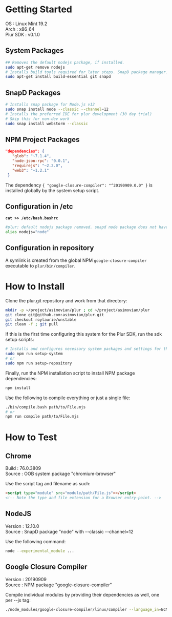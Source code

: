 Getting Started
===============

OS
: Linux Mint 19.2<br/>
Arch
: x86_64<br/>
Plur SDK
: v0.1.0

System Packages
---------------
~~~sh
## Removes the default nodejs package, if installed.
sudo apt-get remove nodejs
# Installs build tools required for later steps. SnapD package manager.
sudo apt-get install build-essential git snapd
~~~

SnapD Packages
--------------
```sh
# Installs snap package for Node.js v12
sudo snap install node --classic --channel=12
# Installs the preferred IDE for plur development (30 day trial)
# Skip this for non-dev work
sudo snap install webstorm --classic
```

NPM Project Packages
--------------------
 ```json
 "dependencies": {
    "glob": "~7.1.4",
    "node-json-rpc": "0.0.1",
    "requirejs": "~2.2.0",
    "web3": "~1.2.1"
  }
```

The dependency ```{ "google-closure-compiler": "^20190909.0.0" }``` is installed globally by the system setup script.

Configuration in /etc
---------------------

**```cat >> /etc/bash.bashrc```**
~~~sh
#plur: default nodejs package removed. snapd node package does not have an alias.
alias nodejs="node"
~~~

Configuration in repository
---------------------------

A symlink is created from the global NPM ```google-closure-compiler``` executable to ```plur/bin/compiler```.

How to Install
==============

Clone the plur.git repository and work from that directory:
```sh
mkdir -p ~/project/asimovian/plur ; cd ~/project/asimovian/plur
git clone git@github.com:asimovian/plur.git
git checkout roylaurie/unstable
git clean -f ; git pull
```
If this is the first time configuring this system for the Plur SDK, run the sdk setup scripts:
~~~sh
# Installs and configures necessary system packages and settings for the SDK
sudo npm run setup-system
# or
sudo npm run setup-repository
~~~


Finally, run the NPM installation script to install NPM package dependencies:
```sh
npm install
```

Use the following to compile everything or just a single file:
```sh
./bin/compile.bash path/to/File.mjs
# or
npm run compile path/to/File.mjs
```

How to Test
===========

Chrome
------
Build
: 76.0.3809<br/>
Source
: OOB system package "chromium-browser"

Use the script tag and filename as such:

```html
<script type="module" src="module/path/File.js"></script>
<!-- Note the type and file extension for a Browser entry-point. -->
```

NodeJS
------
Version
: 12.10.0<br/>
Source
: SnapD package "node" with --classic --channel=12

Use the following command:

```sh
node --experimental_module ...
```

Google Closure Compiler
-----------------------
Version
: 20190909<br/>
Source
: NPM package "google-closure-compiler"

Compile individual modules by providing their dependencies as well, one per --js tag:

```sh
./node_modules/google-closure-compiler/linux/compiler --language_in=ECMASCRIPT_2019 --js js/plur/IPlurified.mjs --js js/plur/PlurObject.mjs
```

